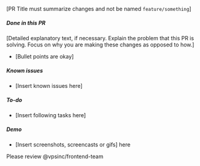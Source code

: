 [PR Title must summarize changes and not be named `feature/something`]

##### Done in this PR

[Detailed explanatory text, if necessary. Explain the problem that this PR is solving. Focus on why you are making these changes as opposed to how.]

- [Bullet points are okay]

##### Known issues

- [Insert known issues here]

##### To-do

- [Insert following tasks here]

##### Demo
- [Insert screenshots, screencasts or gifs] here

Please review @vpsinc/frontend-team
